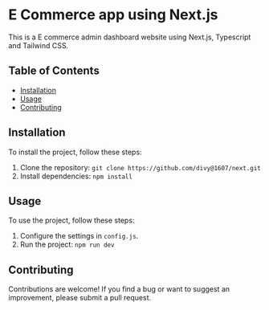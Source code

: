 # E Commerce app using Next.js

This is a E commerce admin dashboard website using Next.js, Typescript and Tailwind CSS.

## Table of Contents

- [Installation](#installation)
- [Usage](#usage)
- [Contributing](#contributing)

## Installation

To install the project, follow these steps:

1. Clone the repository: `git clone https://github.com/divy@1607/next.git`
2. Install dependencies: `npm install`

## Usage

To use the project, follow these steps:

1. Configure the settings in `config.js`.
2. Run the project: `npm run dev`

## Contributing

Contributions are welcome! If you find a bug or want to suggest an improvement, please submit a pull request.
